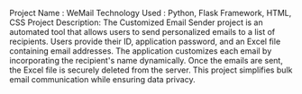 Project Name : WeMail
Technology Used : Python, Flask Framework, HTML, CSS
Project Description: 
The Customized Email Sender project is an automated tool that allows users to send personalized emails to a list of recipients. Users provide their ID, application password, and an Excel file containing email addresses. The application customizes each email by incorporating the recipient's name dynamically. Once the emails are sent, the Excel file is securely deleted from the server. This project simplifies bulk email communication while ensuring data privacy.
